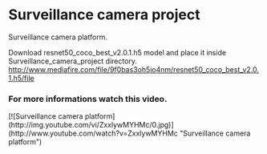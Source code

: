 # Surveillance camera project
Surveillance camera platform.

Download resnet50_coco_best_v2.0.1.h5 model and place it inside Surveillance_camera_project directory. http://www.mediafire.com/file/9f0bas3oh5io4nm/resnet50_coco_best_v2.0.1.h5/file 


<h3>For more informations watch this video.</h3>
[![Surveillance camera platform](http://img.youtube.com/vi/ZxxlywMYHMc/0.jpg)](http://www.youtube.com/watch?v=ZxxlywMYHMc "Surveillance camera platform")

